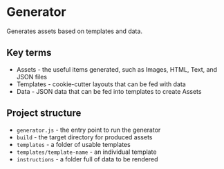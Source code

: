 # Generator

Generates assets based on templates and data.

## Key terms
* Assets - the useful items generated, such as Images, HTML, Text, and JSON files
* Templates - cookie-cutter layouts that can be fed with data
* Data  - JSON data that can be fed into templates to create Assets

## Project structure
* `generator.js` - the entry point to run the generator
* `build` - the target directory for produced assets
* `templates` - a folder of usable templates
* `templates/template-name` - an individual template
* `instructions` - a folder full of data to be rendered
